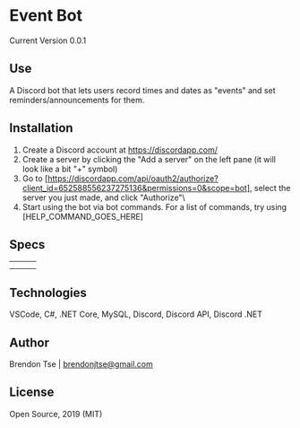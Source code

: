 # Event Bot

Current Version 0.0.1

## Use

A Discord bot that lets users record times and dates as "events" and set reminders/announcements for them.

## Installation

1. Create a Discord account at https://discordapp.com/
2. Create a server by clicking the "Add a server" on the left pane (it will look like a bit "+" symbol)
3. Go to [https://discordapp.com/api/oauth2/authorize?client_id=652588556237275136&permissions=0&scope=bot], select the server you just made, and click "Authorize"\
4. Start using the bot via bot commands. For a list of commands, try using [HELP_COMMAND_GOES_HERE]


## Specs

| | | | 
|-|-|-|
| | | |
| | | |

## Technologies 

VSCode, C#, .NET Core, MySQL, Discord, Discord API, Discord .NET

## Author

Brendon Tse | brendonjtse@gmail.com


## License

Open Source, 2019 (MIT)